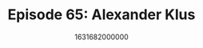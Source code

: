 ---
templateKey: podcast-episode
public: true
url: podcast/episode-65-alexander-klus
title: " Episode 65: Alexander Klus "
description:  Host Derek E. Silva joins Alexander Klus, Founder of Creaton, a new decentralized content sharing platform. A great conversation on where the creator economy is headed next, how NFTs unlock value for artists, and the future of digital media content. 
date: 1631682000000
featuredimage: /img/podcast/P8PGuestCard_AlexanderKlus.jpg
socialimage: https://www.orchid.com/img/podcast/P8PEpisode_AlexanderKlus.png
platformurls:
 - https://podcasts.apple.com/us/podcast/creator-economy-and-the-future-of-nfts-with-alexander-klus/id1516705670?i=1000535433744
 - https://open.spotify.com/episode/5Gw9YzXK7VgNdyTuzNEKIs
 - https://podcasts.google.com/feed/aHR0cHM6Ly9mb2xsb3d0aGV3aGl0ZXJhYmJpdC5saWJzeW4uY29tL3Jzcw/episode/ZThhYTE5M2YtYzVmNy00ZjBkLWEzYjItNzIxODA3MTRjZGU2
 - 
 - https://castbox.fm/episode/Creator-Economy-and-the-Future-of-NFTs-with-Alexander-Klus-id2954358-id423735216
 - 
 - https://tunein.com/podcasts/Technology-Podcasts/Follow-the-White-Rabbit-p1330281/?topicId=165822390
---